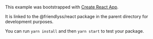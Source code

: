 This example was bootstrapped with [Create React App](https://github.com/facebook/create-react-app).

It is linked to the @friendlyss/react package in the parent directory for development purposes.

You can run `yarn install` and then `yarn start` to test your package.
